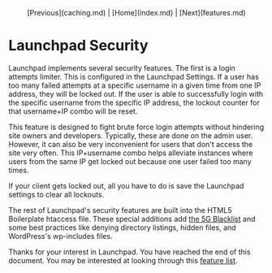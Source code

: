 <center>[Previous](caching.md) | [Home](index.md) | [Next](features.md)</center>

Launchpad Security
==================

Launchpad implements several security features.  The first is a login attempts limiter.  This is configured in the Launchpad Settings.  If a user has too many failed attempts at a specific username in a given time from one IP address, they will be locked out.  If the user is able to successfully login with the specific username from the specific IP address, the lockout counter for that username+IP combo will be reset.

This feature is designed to fight brute force login attempts without hindering site owners and developers.  Typically, these are done on the admin user.  However, it can also be very inconvenient for users that don't access the site very often.  This IP+username combo helps alleviate instances where users from the same IP get locked out because one user failed too many times.

If your client gets locked out, all you have to do is save the Launchpad settings to clear all lockouts.

The rest of Launchpad's security features are built into the HTML5 Boilerplate htaccess file.  These special additions add [the 5G Blacklist](http://perishablepress.com/5g-blacklist-2013/) and some best practices like denying directory listings, hidden files, and WordPress's wp-includes files.

Thanks for your interest in Launchpad.  You have reached the end of this document.  You may be interested at looking through this [feature list](features.md).